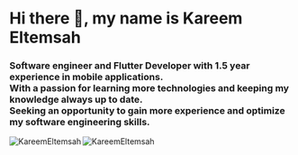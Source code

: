<h1 align="left">Hi there 👋, my name is Kareem Eltemsah</h1>
<h3 align="left">Software engineer and Flutter Developer with 1.5 year experience in mobile applications. </br>
With a passion for learning more technologies and keeping my knowledge always up to date.</br>
Seeking an opportunity to gain more experience and optimize my software engineering skills.
</h3>

<p><img align="left" src="https://github-readme-streak-stats.herokuapp.com/?user=KareemEltemsah&" alt="KareemEltemsah" /></p>

<p><img align="left" src="https://github-readme-stats.vercel.app/api/top-langs?username=KareemEltemsah&show_icons=true&locale=en&layout=compact" alt="KareemEltemsah" /></p>
